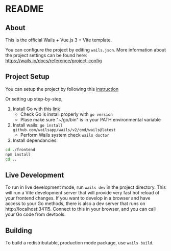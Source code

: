 # README

## About

This is the official Wails + Vue.js 3 + Vite template.

You can configure the project by editing `wails.json`. More information about the project settings can be found
here: https://wails.io/docs/reference/project-config

## Project Setup

You can setup the project by following this [instruction](https://wails.io/docs/gettingstarted/installation)

Or setting up step-by-step,

1. Install Go with this [link](https://go.dev/doc/install)
   - Check Go is install properly with `go version`
   - Plase make sure "~/go/bin" is in your PATH environmental variable
2. Install wails: `go install github.com/wailsapp/wails/v2/cmd/wails@latest`
   - Perform Wails system check `wails doctor`
4. Install dependancies:
```sh
cd ./frontend
npm install
cd ..
```

## Live Development

To run in live development mode, run `wails dev` in the project directory. This will run a Vite development
server that will provide very fast hot reload of your frontend changes. If you want to develop in a browser
and have access to your Go methods, there is also a dev server that runs on http://localhost:34115. Connect
to this in your browser, and you can call your Go code from devtools.

## Building

To build a redistributable, production mode package, use `wails build`.
